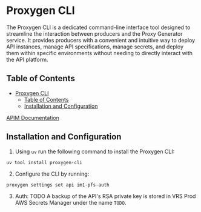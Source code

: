 # Proxygen CLI

The Proxygen CLI is a dedicated command-line interface tool designed to streamline the interaction between producers and the Proxy Generator service. It provides producers with a convenient and intuitive way to deploy API instances, manage API specifications, manage secrets, and deploy them within specific environments without needing to directly interact with the API platform.

## Table of Contents
- [Proxygen CLI](#proxygen-cli)
  - [Table of Contents](#table-of-contents)
  - [Installation and Configuration](#installation-and-configuration)

[APIM Documentation](https://nhsd-confluence.digital.nhs.uk/spaces/APM/pages/804495095/Proxygen+CLI+user+guide#ProxygenCLIuserguide-Settingupsettingsandcredentials)


## Installation and Configuration

1. Using `uv` run the following command to install the Proxygen CLI:

```shell
uv tool install proxygen-cli
```

2. Configure the CLI by running:

```shell
proxygen settings set api im1-pfs-auth
```

3. Auth: TODO
A backup of the API's RSA private key is stored in VRS Prod AWS Secrets Manager under the name `TODO`.
